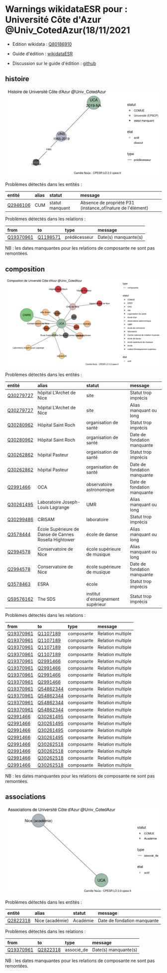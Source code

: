 Warnings wikidataESR pour : Université Côte d'Azur @Univ_CotedAzur(18/11/2021
================

- Edition wikidata : [Q80186910](https://www.wikidata.org/wiki/Q80186910)
- Guide d'édition : [wikidataESR](https://github.com/cpesr/wikidataESR/)

- Discussion sur le guide d'édition : [github](https://github.com/cpesr/wikidataESR/issues)



## histoire 

![Graphique non généré](Q80186910-histoire.png) 

Problèmes détectés dans les entités :

|entité                                             |alias |statut          |message                                                    |
|:--------------------------------------------------|:-----|:---------------|:----------------------------------------------------------|
|[Q2946106](https://www.wikidata.org/wiki/Q2946106) |CUM   |statut manquant |Absence de propriété P31 (instance_of/nature de l'élément) |

Problèmes détectés dans les relations :

|from                                                 |to                                                 |type         |message              |
|:----------------------------------------------------|:--------------------------------------------------|:------------|:--------------------|
|[Q19370961](https://www.wikidata.org/wiki/Q19370961) |[Q1198571](https://www.wikidata.org/wiki/Q1198571) |prédécesseur |Date(s) manquante(s) |

NB : les dates manquantes pour les relations de composante ne sont pas remontées. 



## composition 

![Graphique non généré](Q80186910-composition.png) 

Problèmes détectés dans les entités :

|entité                                               |alias                                                 |statut                            |message                     |
|:----------------------------------------------------|:-----------------------------------------------------|:---------------------------------|:---------------------------|
|[Q30279727](https://www.wikidata.org/wiki/Q30279727) |hôpital L'Archet de Nice                              |site                              |Statut trop imprécis        |
|[Q30279727](https://www.wikidata.org/wiki/Q30279727) |hôpital L'Archet de Nice                              |site                              |Alias manquant ou long      |
|[Q30280962](https://www.wikidata.org/wiki/Q30280962) |Hôpital Saint Roch                                    |organisation de santé             |Statut trop imprécis        |
|[Q30280962](https://www.wikidata.org/wiki/Q30280962) |Hôpital Saint Roch                                    |organisation de santé             |Date de fondation manquante |
|[Q30262862](https://www.wikidata.org/wiki/Q30262862) |hôpital Pasteur                                       |organisation de santé             |Statut trop imprécis        |
|[Q30262862](https://www.wikidata.org/wiki/Q30262862) |hôpital Pasteur                                       |organisation de santé             |Date de fondation manquante |
|[Q2991466](https://www.wikidata.org/wiki/Q2991466)   |OCA                                                   |observatoire astronomique         |Date de fondation manquante |
|[Q30261495](https://www.wikidata.org/wiki/Q30261495) |Laboratoire Joseph-Louis Lagrange                     |UMR                               |Alias manquant ou long      |
|[Q30299486](https://www.wikidata.org/wiki/Q30299486) |CRISAM                                                |laboratoire                       |Statut trop imprécis        |
|[Q3578444](https://www.wikidata.org/wiki/Q3578444)   |École Supérieure de Danse de Cannes Rosella Hightower |école de danse                    |Alias manquant ou long      |
|[Q2994578](https://www.wikidata.org/wiki/Q2994578)   |Conservatoire de Nice                                 |école supérieure de musique       |Alias manquant ou long      |
|[Q2994578](https://www.wikidata.org/wiki/Q2994578)   |Conservatoire de Nice                                 |école supérieure de musique       |Date de fondation manquante |
|[Q3578463](https://www.wikidata.org/wiki/Q3578463)   |ESRA                                                  |école                             |Statut trop imprécis        |
|[Q59576162](https://www.wikidata.org/wiki/Q59576162) |The SDS                                               |institut d'enseignement supérieur |Statut trop imprécis        |

Problèmes détectés dans les relations :

|from                                                 |to                                                   |type       |message           |
|:----------------------------------------------------|:----------------------------------------------------|:----------|:-----------------|
|[Q19370961](https://www.wikidata.org/wiki/Q19370961) |[Q1107189](https://www.wikidata.org/wiki/Q1107189)   |composante |Relation multiple |
|[Q19370961](https://www.wikidata.org/wiki/Q19370961) |[Q1107189](https://www.wikidata.org/wiki/Q1107189)   |composante |Relation multiple |
|[Q19370961](https://www.wikidata.org/wiki/Q19370961) |[Q1107189](https://www.wikidata.org/wiki/Q1107189)   |composante |Relation multiple |
|[Q19370961](https://www.wikidata.org/wiki/Q19370961) |[Q1107189](https://www.wikidata.org/wiki/Q1107189)   |composante |Relation multiple |
|[Q19370961](https://www.wikidata.org/wiki/Q19370961) |[Q2991466](https://www.wikidata.org/wiki/Q2991466)   |composante |Relation multiple |
|[Q19370961](https://www.wikidata.org/wiki/Q19370961) |[Q2991466](https://www.wikidata.org/wiki/Q2991466)   |composante |Relation multiple |
|[Q19370961](https://www.wikidata.org/wiki/Q19370961) |[Q2991466](https://www.wikidata.org/wiki/Q2991466)   |composante |Relation multiple |
|[Q19370961](https://www.wikidata.org/wiki/Q19370961) |[Q2991466](https://www.wikidata.org/wiki/Q2991466)   |composante |Relation multiple |
|[Q19370961](https://www.wikidata.org/wiki/Q19370961) |[Q54862344](https://www.wikidata.org/wiki/Q54862344) |composante |Relation multiple |
|[Q19370961](https://www.wikidata.org/wiki/Q19370961) |[Q54862344](https://www.wikidata.org/wiki/Q54862344) |composante |Relation multiple |
|[Q19370961](https://www.wikidata.org/wiki/Q19370961) |[Q54862344](https://www.wikidata.org/wiki/Q54862344) |composante |Relation multiple |
|[Q19370961](https://www.wikidata.org/wiki/Q19370961) |[Q54862344](https://www.wikidata.org/wiki/Q54862344) |composante |Relation multiple |
|[Q2991466](https://www.wikidata.org/wiki/Q2991466)   |[Q30261495](https://www.wikidata.org/wiki/Q30261495) |composante |Relation multiple |
|[Q2991466](https://www.wikidata.org/wiki/Q2991466)   |[Q30261495](https://www.wikidata.org/wiki/Q30261495) |composante |Relation multiple |
|[Q2991466](https://www.wikidata.org/wiki/Q2991466)   |[Q30261495](https://www.wikidata.org/wiki/Q30261495) |composante |Relation multiple |
|[Q2991466](https://www.wikidata.org/wiki/Q2991466)   |[Q30261495](https://www.wikidata.org/wiki/Q30261495) |composante |Relation multiple |
|[Q2991466](https://www.wikidata.org/wiki/Q2991466)   |[Q30262518](https://www.wikidata.org/wiki/Q30262518) |composante |Relation multiple |
|[Q2991466](https://www.wikidata.org/wiki/Q2991466)   |[Q30262518](https://www.wikidata.org/wiki/Q30262518) |composante |Relation multiple |
|[Q2991466](https://www.wikidata.org/wiki/Q2991466)   |[Q30262518](https://www.wikidata.org/wiki/Q30262518) |composante |Relation multiple |
|[Q2991466](https://www.wikidata.org/wiki/Q2991466)   |[Q30262518](https://www.wikidata.org/wiki/Q30262518) |composante |Relation multiple |

NB : les dates manquantes pour les relations de composante ne sont pas remontées. 



## associations 

![Graphique non généré](Q80186910-associations.png) 

Problèmes détectés dans les entités :

|entité                                             |alias           |statut   |message                     |
|:--------------------------------------------------|:---------------|:--------|:---------------------------|
|[Q2822318](https://www.wikidata.org/wiki/Q2822318) |Nice (académie) |Académie |Date de fondation manquante |

Problèmes détectés dans les relations :

|from                                                 |to                                                 |type       |message              |
|:----------------------------------------------------|:--------------------------------------------------|:----------|:--------------------|
|[Q19370961](https://www.wikidata.org/wiki/Q19370961) |[Q2822318](https://www.wikidata.org/wiki/Q2822318) |associé_de |Date(s) manquante(s) |

NB : les dates manquantes pour les relations de composante ne sont pas remontées. 

